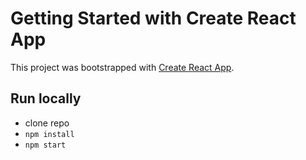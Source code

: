 # Getting Started with Create React App

This project was bootstrapped with [Create React App](https://github.com/facebook/create-react-app).

## Run locally

- clone repo
- `npm install`
- `npm start`
